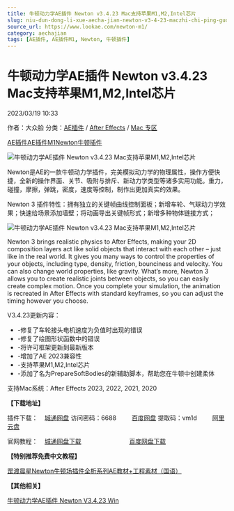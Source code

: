 ```yaml
---
title: 牛顿动力学AE插件 Newton v3.4.23 Mac支持苹果M1,M2,Intel芯片
slug: niu-dun-dong-li-xue-aecha-jian-newton-v3-4-23-maczhi-chi-ping-guo-m1-m2-intelxin-pian
source_url: https://www.lookae.com/newton-m1/
category: aechajian
tags: [AE插件, AE插件M1, Newton, 牛顿插件]
---
```

# 牛顿动力学AE插件 Newton v3.4.23 Mac支持苹果M1,M2,Intel芯片

2023/03/19 10:33

作者：大众脸
分类：[AE插件](https://www.lookae.com/after-effects/aechajian/) / [After Effects](https://www.lookae.com/after-effects/) / [Mac 专区](https://www.lookae.com/mac-osx/)

[AE插件](https://www.lookae.com/tag/ae%e6%8f%92%e4%bb%b6/)[AE插件M1](https://www.lookae.com/tag/aem1/)[Newton](https://www.lookae.com/tag/newton/)[牛顿插件](https://www.lookae.com/tag/%e7%89%9b%e9%a1%bf%e6%8f%92%e4%bb%b6/)

![牛顿动力学AE插件 Newton v3.4.23 Mac支持苹果M1,M2,Intel芯片](https://www.lookae.com/wp-content/uploads/2018/07/Newton-3-.jpg "牛顿动力学AE插件 Newton v3.4.23 Mac支持苹果M1,M2,Intel芯片-LookAE.com")

[](https://cloud.video.taobao.com//play/u/705956171/p/1/e/6/t/1/50184394506.mp4?_=1")

Newton是AE的一款牛顿动力学插件，完美模拟动力学的物理属性，操作方便快捷，全新的操作界面、关节、吸附与排斥、新动力学类型等诸多实用功能。重力，碰撞，摩擦，弹跳，密度，速度等控制，制作出更加真实的效果。

Newton 3 插件特性：拥有独立的关键帧曲线控制面板；新增车轮、气球动力学效果；快速给场景添加墙壁；将动画导出关键帧形式；新增多种物体链接方式；

![牛顿动力学AE插件 Newton v3.4.23 Mac支持苹果M1,M2,Intel芯片](https://img.alicdn.com/imgextra/i2/705956171/O1CN01SA7lyi1vSMmxNj8YL_!!705956171.jpg "牛顿动力学AE插件 Newton v3.4.23 Mac支持苹果M1,M2,Intel芯片-LookAE.com")

Newton 3 brings realistic physics to After Effects, making your 2D composition layers act like solid objects that interact with each other – just like in the real world. It gives you many ways to control the properties of your objects, including type, density, friction, bounciness and velocity. You can also change world properties, like gravity. What’s more, Newton 3 allows you to create realistic joints between objects, so you can easily create complex motion. Once you complete your simulation, the animation is recreated in After Effects with standard keyframes, so you can adjust the timing however you choose.

V3.4.23更新内容：

* -修复了车轮接头电机速度为负值时出现的错误
* -修复了绘图形状函数中的错误
* -将许可框架更新到最新版本
* -增加了AE 2023兼容性
* -支持苹果M1,M2,Intel芯片
* -添加了名为PrepareSoftBodies的新辅助脚本，帮助您在牛顿中创建柔体

支持Mac系统：After Effects 2023, 2022, 2021, 2020

**【下载地址】**

插件下载：    [城通网盘](https://url70.ctfile.com/f/2827370-826033069-ffd5c5?p=4431) 访问密码：6688         [百度网盘](https://pan.baidu.com/s/1TETNLLg9EWiqxATRt2GRIQ?pwd=vm1d) 提取码：vm1d         [阿里云盘](https://www.aliyundrive.com/s/yHMectqfNMj)

官网教程：    [城通网盘下载](https://lookae.ctfile.com/fs/680462-296745876)                            [百度网盘下载](https://pan.baidu.com/s/1YiglEdOh3CCTXrr79-Cajw)

**【特别推荐免费中文教程】**

[罡渡晨星Newton牛顿场插件全析系列AE教材+工程素材（国语）](https://www.lookae.com/newton-ch/)

**【其他相关】**

[牛顿动力学AE插件 Newton V3.4.23 Win](https://www.lookae.com/newton-3423/)

